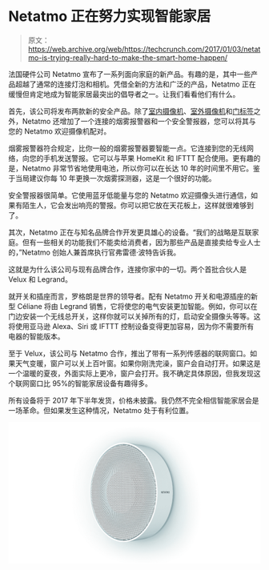 # Netatmo 正在努力实现智能家居 

> 原文：<https://web.archive.org/web/https://techcrunch.com/2017/01/03/netatmo-is-trying-really-hard-to-make-the-smart-home-happen/>

法国硬件公司 Netatmo 宣布了一系列面向家庭的新产品。有趣的是，其中一些产品超越了通常的连接灯泡和相机。凭借全新的方法和广泛的产品，Netatmo 正在缓慢但肯定地成为智能家居最突出的倡导者之一。让我们看看他们有什么。

首先，该公司将发布两款新的安全产品。除了[室内摄像机](https://web.archive.org/web/20221207204946/https://www.netatmo.com/product/security/welcome)、[室外摄像机](https://web.archive.org/web/20221207204946/https://beta.techcrunch.com/2016/10/17/become-that-nosy-neighbor-you-always-wanted-to-be-with-the-netatmo-presence/)和[门标签](https://web.archive.org/web/20221207204946/https://www.netatmo.com/product/security/welcome/tags)之外，Netatmo 还增加了一个连接的烟雾报警器和一个安全警报器，您可以将其与您的 Netatmo 欢迎摄像机配对。

烟雾报警器符合规定，比你一般的烟雾报警器要智能一点。它连接到您的无线网络，向您的手机发送警报。它可以与苹果 HomeKit 和 IFTTT 配合使用。更有趣的是，Netatmo 非常节省地使用电池，所以你可以在长达 10 年的时间里不用它。鉴于当局建议你每 10 年更换一次烟雾探测器，这是一个很好的功能。

安全警报器很简单。它使用蓝牙低能量与您的 Netatmo 欢迎摄像头进行通信，如果有陌生人，它会发出响亮的警报。你可以把它放在天花板上，这样就很难够到了。

其次，Netatmo 正在与知名品牌合作开发更具雄心的设备。“我们的战略是互联家庭。但有一些相关的功能我们不能卖给消费者，因为那些产品是直接卖给专业人士的，”Netatmo 创始人兼首席执行官弗雷德·波特告诉我。

这就是为什么该公司与现有品牌合作，连接你家中的一切。两个首批合伙人是 Velux 和 Legrand。

就开关和插座而言，罗格朗是世界的领导者。配有 Netatmo 开关和电源插座的新型 Céliane 将由 Legrand 销售，它将使您的电气安装更加智能。例如，你可以在门边安装一个无线总开关，这样你就可以关掉所有的灯，启动安全摄像头等等。这将使用亚马逊 Alexa、Siri 或 IFTTT 控制设备变得更加容易，因为你不需要所有电器的智能版本。

至于 Velux，该公司与 Netatmo 合作，推出了带有一系列传感器的联网窗口。如果天气变暖，窗户可以关上百叶窗。如果你刚洗完澡，窗户会自动打开。如果这是一个温暖的夏夜，外面实际上更冷，窗户会打开。我不确定具体原因，但我发现这个联网窗口比 95%的智能家居设备有趣得多。

所有设备将于 2017 年下半年发货，价格未披露。我仍然不完全相信智能家居会是一场革命。但如果发生这种情况，Netatmo 处于有利位置。

![siren-wall](img/b2ccbbd062edbbd9654b726611cd032a.png)